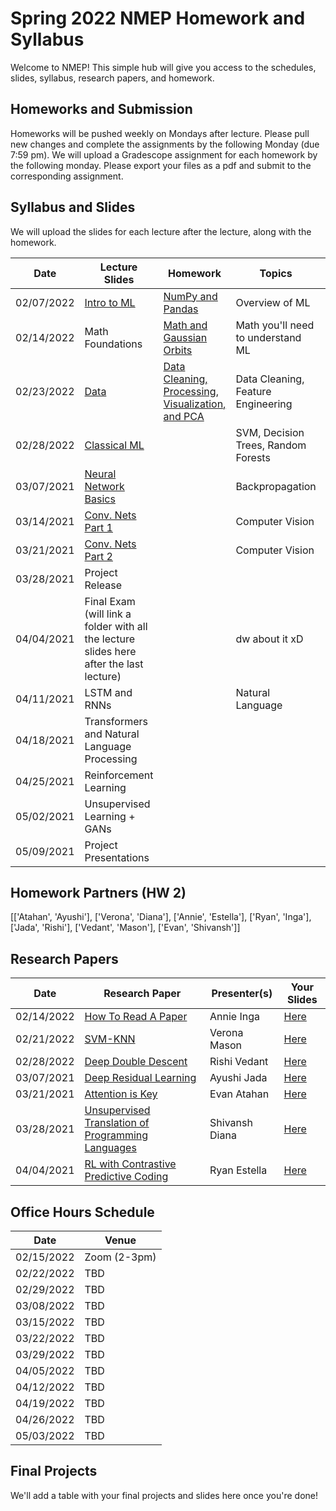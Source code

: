 # Spring 2022 NMEP Homework and Syllabus

Welcome to NMEP! This simple hub will give you access to the schedules, slides, syllabus, research papers, and homework.

## Homeworks and Submission

Homeworks will be pushed weekly on Mondays after lecture. Please pull new changes and complete the assignments by the following Monday (due 7:59 pm). We will upload a Gradescope assignment for each homework by the following monday. Please export your files as a pdf and submit to the corresponding assignment.

## Syllabus and Slides

We will upload the slides for each lecture after the lecture, along with the homework.

| Date | Lecture Slides | Homework | Topics | Lecturer |
|------          |----------------                |----------|--------|---------|
|02/07/2022|[Intro to ML](https://docs.google.com/presentation/d/1cuH5nbKklYqMTuUBfbUumcx5oygatiMFcM56j069kUc/edit?usp=sharing)                    |          [NumPy and Pandas](https://drive.google.com/drive/folders/1_K3pjtxs8BT8-4V3bL5xpS7CliI3VDLG?usp=sharing)|Overview of ML        | Everyone |
|02/14/2022|Math Foundations                    | [Math and Gaussian Orbits](https://drive.google.com/drive/folders/1dLPDQkTHuRuA69Rt9dVN6Hetcxehqv9C?usp=sharing) |Math you'll need to understand ML| Everyone |
|02/23/2022|[Data](https://docs.google.com/presentation/d/1uDySmZNJ8wzm5n7Bm3QE70tK798itQoy4Avk2pk2G5o/edit?usp=sharing)                               |[Data Cleaning, Processing, Visualization, and PCA](https://drive.google.com/drive/folders/1qwiBj2KX80BQEihdHIldFQrHZjMNZE2L?usp=sharing)|Data Cleaning, Feature Engineering | Val |
|02/28/2022|[Classical ML](https://docs.google.com/presentation/d/16_9xyt266O-YLzaH9UsFbG3FmkHCy6UROKQgOL0Rn8A/edit?usp=sharing)                  |          |SVM, Decision Trees, Random Forests   | Yash |
|03/07/2021|[Neural Network Basics](https://www.youtube.com/watch?v=dQw4w9WgXcQ)  |          |Backpropagation        | Everyone |
|03/14/2021|[Conv. Nets Part 1](https://docs.google.com/presentation/d/1Bcxvq362QN7m-9Hq4aLkL87xUYFXyG-bPS9SKSXgiVQ/edit?usp=sharing)          |          |Computer Vision        | Everyone |
|03/21/2021|[Conv. Nets Part 2](https://www.youtube.com/watch?v=dQw4w9WgXcQ)          |          |Computer Vision        | Val, Tyler |
|03/28/2021|Project Release             |          |        | YAY |
|04/04/2021|Final Exam (will link a folder with all the lecture slides here after the last lecture)   |          |dw about it xD|Death |
|04/11/2021|LSTM and RNNs|          | Natural Language | Val  |
|04/18/2021|Transformers and Natural Language Processing                        |          |        | Tej, Yash |
|04/25/2021|Reinforcement Learning|          |        | TBD |
|05/02/2021|Unsupervised Learning + GANs|          |        | TBD |
|05/09/2021|Project Presentations      |          |        | YAY |

## Homework Partners (HW 2)

 [['Atahan', 'Ayushi'], ['Verona', 'Diana'], ['Annie', 'Estella'], ['Ryan', 'Inga'], ['Jada', 'Rishi'], ['Vedant', 'Mason'], ['Evan', 'Shivansh']]
 
## Research Papers
| Date | Research Paper | Presenter(s) | Your Slides |
|----------|--------|---------|---------|
|02/14/2022|[How To Read A Paper](https://web.stanford.edu/class/ee384m/Handouts/HowtoReadPaper.pdf)                    | Annie	Inga        |[Here](https://docs.google.com/presentation/d/1B58h108uOTyPjA5fSYG-Hydiks0Kk8URWQjL0zm-ARI/edit?usp=sharing) |
|02/21/2022|[SVM-KNN](https://people.eecs.berkeley.edu/~trevor/CS294PublicFiles/07Discriminative%20Methods%20Lecture/Zhang%20-%20svmknn.pdf)                    | Verona	Mason  |[Here](https://www.youtube.com/watch?v=dQw4w9WgXcQ) |
|02/28/2022|[Deep Double Descent](https://arxiv.org/pdf/1912.02292.pdf)                            | Rishi	Vedant |[Here](https://www.youtube.com/watch?v=dQw4w9WgXcQ) |
|03/07/2021|[Deep Residual Learning](https://www.cv-foundation.org/openaccess/content_cvpr_2016/papers/He_Deep_Residual_Learning_CVPR_2016_paper.pdf)          | Ayushi	Jada |[Here](https://www.youtube.com/watch?v=dQw4w9WgXcQ) |
|03/21/2021|[Attention is Key](https://arxiv.org/abs/1706.03762)                            |Evan	Atahan  |[Here](https://www.youtube.com/watch?v=dQw4w9WgXcQ) |
|03/28/2021|[Unsupervised Translation of Programming Languages](https://arxiv.org/abs/1807.03748)                            | Shivansh	Diana  |[Here](https://www.youtube.com/watch?v=dQw4w9WgXcQ) |
|04/04/2021|[RL with Contrastive Predictive Coding](https://arxiv.org/abs/2006.03511)                            | Ryan	Estella |[Here](https://www.youtube.com/watch?v=dQw4w9WgXcQ) |

## Office Hours Schedule

| Date | Venue |
|----------|--------|
|02/15/2022| Zoom (2-3pm) |
|02/22/2022| TBD |
|02/29/2022| TBD |
|03/08/2022| TBD |
|03/15/2022| TBD |
|03/22/2022| TBD |
|03/29/2022| TBD |
|04/05/2022| TBD |
|04/12/2022| TBD |
|04/19/2022| TBD |
|04/26/2022| TBD |
|05/03/2022| TBD |




## Final Projects

We'll add a table with your final projects and slides here once you're done!
